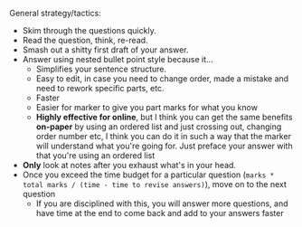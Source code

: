 General strategy/tactics:
- Skim through the questions quickly.
- Read the question, think, re-read.
- Smash out a shitty first draft of your answer.
- Answer using nested bullet point style because it...
    - Simplifies your sentence structure.
    - Easy to edit, in case you need to change order, made a mistake and need to rework specific parts, etc.
    - Faster
    - Easier for marker to give you part marks for what you know
    - **Highly effective for online**, but I think you can get the same benefits **on-paper** by using an ordered list and just crossing out, changing order number etc, I think you can do it in such a way that the marker will understand what you're going for. Just preface your answer with that you're using an ordered list
- **Only** look at notes after you exhaust what's in your head.
- Once you exceed the time budget for a particular question (`marks * total marks / (time - time to revise answers)`), move on to the next question
    - If you are disciplined with this, you will answer more questions, and have time at the end to come back and add to your answers faster
